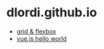 # dlordi.github.io

* [grid & flexbox](grid-flexbox/index.html)
* [vue.js hello world](vuejs/index.html)
